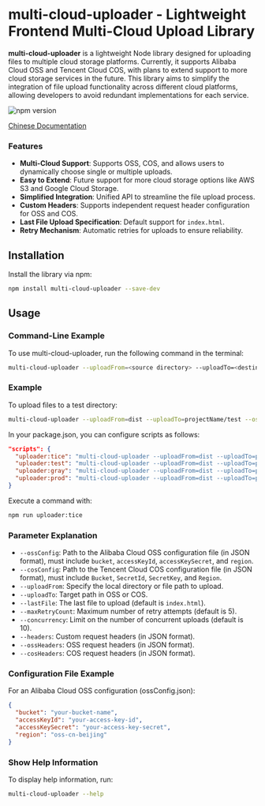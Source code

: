 # multi-cloud-uploader - Lightweight Frontend Multi-Cloud Upload Library

**multi-cloud-uploader** is a lightweight Node library designed for uploading files to multiple cloud storage platforms. Currently, it supports Alibaba Cloud OSS and Tencent Cloud COS, with plans to extend support to more cloud storage services in the future. This library aims to simplify the integration of file upload functionality across different cloud platforms, allowing developers to avoid redundant implementations for each service.

![npm version](https://img.shields.io/npm/v/multi-cloud-uploader)

[Chinese Documentation](https://github.com/SailingCoder/multi-cloud-uploader/blob/main/doc/README_CN.md)

### Features

*   **Multi-Cloud Support**: Supports OSS, COS, and allows users to dynamically choose single or multiple uploads.
*   **Easy to Extend**: Future support for more cloud storage options like AWS S3 and Google Cloud Storage.
*   **Simplified Integration**: Unified API to streamline the file upload process.
*   **Custom Headers**: Supports independent request header configuration for OSS and COS.
*   **Last File Upload Specification**: Default support for `index.html`.
*   **Retry Mechanism**: Automatic retries for uploads to ensure reliability.

## Installation

Install the library via npm:

```bash
npm install multi-cloud-uploader --save-dev 
```

## Usage

### Command-Line Example

To use multi-cloud-uploader, run the following command in the terminal:

```bash
multi-cloud-uploader --uploadFrom=<source directory> --uploadTo=<destination directory> --ossConfig=<oss configuration file>
```

### Example

To upload files to a test directory:

```bash
multi-cloud-uploader --uploadFrom=dist --uploadTo=projectName/test --ossConfig=./oss.test.conf.json 
```

In your package.json, you can configure scripts as follows:

```json
"scripts": {
  "uploader:tice": "multi-cloud-uploader --uploadFrom=dist --uploadTo=projectName/tice --ossConfig=./config/oss.tice.conf.json",
  "uploader:test": "multi-cloud-uploader --uploadFrom=dist --uploadTo=projectName/test --ossConfig=./config/oss.test.conf.json",
  "uploader:gray": "multi-cloud-uploader --uploadFrom=dist --uploadTo=projectName/gray --ossConfig=./config/oss.gray.conf.json",
  "uploader:prod": "multi-cloud-uploader --uploadFrom=dist --uploadTo=projectName/prod --ossConfig=./config/oss.prod.conf.json"
}
```

Execute a command with:

```bash
npm run uploader:tice
```

### Parameter Explanation

*   `--ossConfig`: Path to the Alibaba Cloud OSS configuration file (in JSON format), must include `bucket`, `accessKeyId`, `accessKeySecret`, and `region`.
*   `--cosConfig`: Path to the Tencent Cloud COS configuration file (in JSON format), must include `Bucket`, `SecretId`, `SecretKey`, and `Region`.
*   `--uploadFrom`: Specify the local directory or file path to upload.
*   `--uploadTo`: Target path in OSS or COS.
*   `--lastFile`: The last file to upload (default is `index.html`).
*   `--maxRetryCount`: Maximum number of retry attempts (default is 5).
*   `--concurrency`: Limit on the number of concurrent uploads (default is 10).
*   `--headers`: Custom request headers (in JSON format).
*   `--ossHeaders`: OSS request headers (in JSON format).
*   `--cosHeaders`: COS request headers (in JSON format).

### Configuration File Example

For an Alibaba Cloud OSS configuration (ossConfig.json):

```json
{
  "bucket": "your-bucket-name",
  "accessKeyId": "your-access-key-id",
  "accessKeySecret": "your-access-key-secret",
  "region": "oss-cn-beijing"
}
```

### Show Help Information

To display help information, run:

```bash
multi-cloud-uploader --help
```